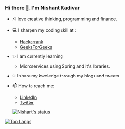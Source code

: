 ### Hi there 👋. I'm Nishant Kadivar

- :zap:I love creative thinking, programming and finance.
- :computer: I sharpen my coding skill at : 
  - [Hackerrank](https://www.hackerrank.com/nishant_m2) 
  -	[GeeksForGeeks](https://auth.geeksforgeeks.org/user/kadinish/profile)
- :sparkles: I am currently learning 
    - Microservices using Spring and it's libraries.
- :bulb: I share my kwoledge through my blogs and tweets.
- 📫 How to reach me: 
  - [LinkedIn](https://www.linkedin.com/in/nishant-kadivar-312758107/)
  - [Twitter](https://twitter.com/kadivar_nishant) 
  
  
  [![Nishant's status](https://github-readme-stats.vercel.app/api?username=Nishant1997&count_private=true&show_icons=true&theme=radical&hide_rank=false)](https://github.com/anuraghazra/github-readme-stats)

[![Top Langs](https://github-readme-stats.vercel.app/api/top-langs/?username=Nishant1997)](https://github.com/anuraghazra/github-readme-stats)
